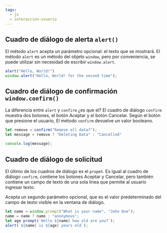 ```yaml
---
tags:
  - js
  - interaccion-usuario
---
```

## Cuadro de diálogo de alerta `alert()`

El método `alert` acepta un parámetro opcional: el texto que se mostrará. El método `alert`  es un método del objeto `window`, pero por conveniencia, se puede utilizar sin necesidad de escribir `window.alert`.

```js
alert("Hello, World!")
window.alert("Hello, World! for the second time");
```

## Cuadro de diálogo de confirmación `window.confirm()`

La diferencia entre `alert` y `confirm` ¿es que el? El cuadro de diálogo `confirm` muestra dos botones, el botón Aceptar y el botón Cancelar. Según el botón que presione el usuario, El método `confirm` devuelve un valor booleano. 

```js
let remove = confirm("Remove all data?");
let message = remove ? "Deleting Data" : "Cancelled"
 
console.log(message);
```

## Cuadro de diálogo de solicitud

El último de los cuadros de diálogo es el `propmt`. Es igual al cuadro de diálogo `confirm`, contiene los botones Aceptar y Cancelar, pero también contiene un campo de texto de una sola línea que permite al usuario ingresar texto.

Acepta un segundo parámetro opcional, que es el valor predeterminado del campo de texto visible en la ventana de diálogo. 

```js
let name = window.prompt("What is your name", "John Doe");
name = name ? name : "anonymous";
let age prompt(`Hello ${name} how old are you?`);
alert(`${name} is ${age} years old`);
```

